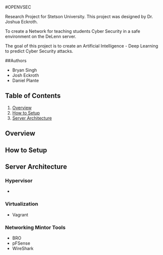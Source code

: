 #OPENVSEC

Research Project for Stetson University. This project was designed by Dr. Joshua Eckroth. 

To create a Network for teaching students Cyber Security in a safe environment on the DeLenn server. 

The goal of this project is to create an Artificial Intelligence - Deep Learning to predict Cyber Security attacks.

##Authors
* Bryan Singh
* Josh Eckroth
* Daniel Plante

## Table of Contents
1. [Overview](#overview)
2. [How to Setup](#setup)
3. [Server Architecture](#Server-Architecture)


## Overview

## How to Setup

## Server Architecture

### Hypervisor
* 


### Virtualization
* Vagrant

### Networking Mintor Tools
* BRO
* pFSense
* WireShark

